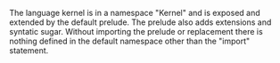The language kernel is in a namespace "Kernel" and is exposed and
extended by the default prelude. The prelude also adds extensions and
syntatic sugar. Without importing the prelude or replacement there is
nothing defined in the default namespace other than the "import"
statement.

